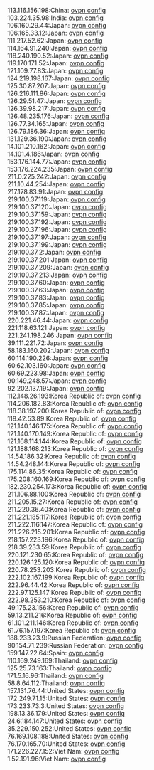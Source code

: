 113.116.156.198:China: [ovpn config](vpn/113_116_156_198.ovpn)  
103.224.35.98:India: [ovpn config](vpn/103_224_35_98.ovpn)  
106.160.29.44:Japan: [ovpn config](vpn/106_160_29_44.ovpn)  
106.165.33.12:Japan: [ovpn config](vpn/106_165_33_12.ovpn)  
111.217.52.62:Japan: [ovpn config](vpn/111_217_52_62.ovpn)  
114.164.91.240:Japan: [ovpn config](vpn/114_164_91_240.ovpn)  
118.240.190.52:Japan: [ovpn config](vpn/118_240_190_52.ovpn)  
119.170.171.52:Japan: [ovpn config](vpn/119_170_171_52.ovpn)  
121.109.77.83:Japan: [ovpn config](vpn/121_109_77_83.ovpn)  
124.219.198.167:Japan: [ovpn config](vpn/124_219_198_167.ovpn)  
125.30.87.207:Japan: [ovpn config](vpn/125_30_87_207.ovpn)  
126.216.111.86:Japan: [ovpn config](vpn/126_216_111_86.ovpn)  
126.29.51.47:Japan: [ovpn config](vpn/126_29_51_47.ovpn)  
126.39.98.217:Japan: [ovpn config](vpn/126_39_98_217.ovpn)  
126.48.235.176:Japan: [ovpn config](vpn/126_48_235_176.ovpn)  
126.77.34.165:Japan: [ovpn config](vpn/126_77_34_165.ovpn)  
126.79.186.36:Japan: [ovpn config](vpn/126_79_186_36.ovpn)  
131.129.36.190:Japan: [ovpn config](vpn/131_129_36_190.ovpn)  
14.101.210.162:Japan: [ovpn config](vpn/14_101_210_162.ovpn)  
14.101.4.186:Japan: [ovpn config](vpn/14_101_4_186.ovpn)  
153.176.144.77:Japan: [ovpn config](vpn/153_176_144_77.ovpn)  
153.176.224.235:Japan: [ovpn config](vpn/153_176_224_235.ovpn)  
211.0.225.242:Japan: [ovpn config](vpn/211_0_225_242.ovpn)  
211.10.44.254:Japan: [ovpn config](vpn/211_10_44_254.ovpn)  
217.178.83.91:Japan: [ovpn config](vpn/217_178_83_91.ovpn)  
219.100.37.119:Japan: [ovpn config](vpn/219_100_37_119.ovpn)  
219.100.37.120:Japan: [ovpn config](vpn/219_100_37_120.ovpn)  
219.100.37.159:Japan: [ovpn config](vpn/219_100_37_159.ovpn)  
219.100.37.192:Japan: [ovpn config](vpn/219_100_37_192.ovpn)  
219.100.37.196:Japan: [ovpn config](vpn/219_100_37_196.ovpn)  
219.100.37.197:Japan: [ovpn config](vpn/219_100_37_197.ovpn)  
219.100.37.199:Japan: [ovpn config](vpn/219_100_37_199.ovpn)  
219.100.37.2:Japan: [ovpn config](vpn/219_100_37_2.ovpn)  
219.100.37.201:Japan: [ovpn config](vpn/219_100_37_201.ovpn)  
219.100.37.209:Japan: [ovpn config](vpn/219_100_37_209.ovpn)  
219.100.37.213:Japan: [ovpn config](vpn/219_100_37_213.ovpn)  
219.100.37.60:Japan: [ovpn config](vpn/219_100_37_60.ovpn)  
219.100.37.63:Japan: [ovpn config](vpn/219_100_37_63.ovpn)  
219.100.37.83:Japan: [ovpn config](vpn/219_100_37_83.ovpn)  
219.100.37.85:Japan: [ovpn config](vpn/219_100_37_85.ovpn)  
219.100.37.87:Japan: [ovpn config](vpn/219_100_37_87.ovpn)  
220.221.46.44:Japan: [ovpn config](vpn/220_221_46_44.ovpn)  
221.118.63.121:Japan: [ovpn config](vpn/221_118_63_121.ovpn)  
221.241.198.246:Japan: [ovpn config](vpn/221_241_198_246.ovpn)  
39.111.221.72:Japan: [ovpn config](vpn/39_111_221_72.ovpn)  
58.183.160.202:Japan: [ovpn config](vpn/58_183_160_202.ovpn)  
60.114.190.226:Japan: [ovpn config](vpn/60_114_190_226.ovpn)  
60.62.103.160:Japan: [ovpn config](vpn/60_62_103_160.ovpn)  
60.69.223.98:Japan: [ovpn config](vpn/60_69_223_98.ovpn)  
90.149.248.57:Japan: [ovpn config](vpn/90_149_248_57.ovpn)  
92.202.137.19:Japan: [ovpn config](vpn/92_202_137_19.ovpn)  
112.148.26.193:Korea Republic of: [ovpn config](vpn/112_148_26_193.ovpn)  
114.206.182.83:Korea Republic of: [ovpn config](vpn/114_206_182_83.ovpn)  
118.38.197.200:Korea Republic of: [ovpn config](vpn/118_38_197_200.ovpn)  
118.42.53.89:Korea Republic of: [ovpn config](vpn/118_42_53_89.ovpn)  
121.140.146.175:Korea Republic of: [ovpn config](vpn/121_140_146_175.ovpn)  
121.140.170.149:Korea Republic of: [ovpn config](vpn/121_140_170_149.ovpn)  
121.168.114.144:Korea Republic of: [ovpn config](vpn/121_168_114_144.ovpn)  
121.188.168.213:Korea Republic of: [ovpn config](vpn/121_188_168_213.ovpn)  
14.54.186.32:Korea Republic of: [ovpn config](vpn/14_54_186_32.ovpn)  
14.54.248.144:Korea Republic of: [ovpn config](vpn/14_54_248_144.ovpn)  
175.114.86.35:Korea Republic of: [ovpn config](vpn/175_114_86_35.ovpn)  
175.208.160.169:Korea Republic of: [ovpn config](vpn/175_208_160_169.ovpn)  
182.230.254.173:Korea Republic of: [ovpn config](vpn/182_230_254_173.ovpn)  
211.106.88.100:Korea Republic of: [ovpn config](vpn/211_106_88_100.ovpn)  
211.205.15.27:Korea Republic of: [ovpn config](vpn/211_205_15_27.ovpn)  
211.220.36.40:Korea Republic of: [ovpn config](vpn/211_220_36_40.ovpn)  
211.221.185.117:Korea Republic of: [ovpn config](vpn/211_221_185_117.ovpn)  
211.222.116.147:Korea Republic of: [ovpn config](vpn/211_222_116_147.ovpn)  
211.226.215.201:Korea Republic of: [ovpn config](vpn/211_226_215_201.ovpn)  
218.157.223.196:Korea Republic of: [ovpn config](vpn/218_157_223_196.ovpn)  
218.39.233.59:Korea Republic of: [ovpn config](vpn/218_39_233_59.ovpn)  
220.121.230.65:Korea Republic of: [ovpn config](vpn/220_121_230_65.ovpn)  
220.126.125.120:Korea Republic of: [ovpn config](vpn/220_126_125_120.ovpn)  
220.78.253.203:Korea Republic of: [ovpn config](vpn/220_78_253_203.ovpn)  
222.102.167.199:Korea Republic of: [ovpn config](vpn/222_102_167_199.ovpn)  
222.96.44.42:Korea Republic of: [ovpn config](vpn/222_96_44_42.ovpn)  
222.97.125.147:Korea Republic of: [ovpn config](vpn/222_97_125_147.ovpn)  
222.98.253.210:Korea Republic of: [ovpn config](vpn/222_98_253_210.ovpn)  
49.175.23.156:Korea Republic of: [ovpn config](vpn/49_175_23_156.ovpn)  
59.13.211.216:Korea Republic of: [ovpn config](vpn/59_13_211_216.ovpn)  
61.101.211.146:Korea Republic of: [ovpn config](vpn/61_101_211_146.ovpn)  
61.76.157.197:Korea Republic of: [ovpn config](vpn/61_76_157_197.ovpn)  
188.233.23.9:Russian Federation: [ovpn config](vpn/188_233_23_9.ovpn)  
90.154.71.239:Russian Federation: [ovpn config](vpn/90_154_71_239.ovpn)  
159.147.22.64:Spain: [ovpn config](vpn/159_147_22_64.ovpn)  
110.169.249.169:Thailand: [ovpn config](vpn/110_169_249_169.ovpn)  
125.25.73.163:Thailand: [ovpn config](vpn/125_25_73_163.ovpn)  
171.5.16.96:Thailand: [ovpn config](vpn/171_5_16_96.ovpn)  
58.8.64.112:Thailand: [ovpn config](vpn/58_8_64_112.ovpn)  
157.131.76.44:United States: [ovpn config](vpn/157_131_76_44.ovpn)  
172.249.71.15:United States: [ovpn config](vpn/172_249_71_15.ovpn)  
173.233.73.3:United States: [ovpn config](vpn/173_233_73_3.ovpn)  
198.13.36.179:United States: [ovpn config](vpn/198_13_36_179.ovpn)  
24.6.184.147:United States: [ovpn config](vpn/24_6_184_147.ovpn)  
35.229.150.252:United States: [ovpn config](vpn/35_229_150_252.ovpn)  
76.169.108.188:United States: [ovpn config](vpn/76_169_108_188.ovpn)  
76.170.165.70:United States: [ovpn config](vpn/76_170_165_70.ovpn)  
171.226.227.152:Viet Nam: [ovpn config](vpn/171_226_227_152.ovpn)  
1.52.191.96:Viet Nam: [ovpn config](vpn/1_52_191_96.ovpn)  
